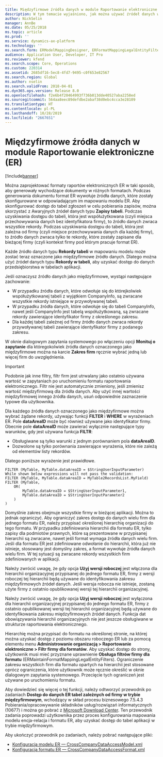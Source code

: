 ```yaml
---
title: Międzyfirmowe źródła danych w module Raportowanie elektroniczne (ER)
description: W tym temacie wyjaśniono, jak można używać źródeł danych wielu firm w Raportowaniu elektronicznym (RE).
author: NickSelin
manager: AnnBe
ms.date: 05/25/2018
ms.topic: article
ms.prod: ''
ms.service: dynamics-ax-platform
ms.technology: ''
ms.search.form: ERModelMappingDesigner, ERFormatMappingLegalEntityFilterTable
audience: Application User, Developer, IT Pro
ms.reviewer: kfend
ms.search.scope: Core, Operations
ms.custom: 220314
ms.assetid: 2685df16-5ec8-4fd7-9495-c0f653e82567
ms.search.region: Global
ms.author: nselin
ms.search.validFrom: 2018-04-01
ms.dyn365.ops.version: Release 8.0
ms.openlocfilehash: f2e6b4f20464993f736b013dde40527aba2258ed
ms.sourcegitcommit: 564aa8eec89defdbe2abaf38d0ebc4cca3e28109
ms.translationtype: HT
ms.contentlocale: pl-PL
ms.lasthandoff: 10/28/2019
ms.locfileid: "2667651"
---
```

# <a name="cross-company-data-sources-in-electronic-reporting-er"></a>Międzyfirmowe źródła danych w module Raportowanie elektroniczne (ER)

[!include[banner](../includes/banner.md)]

Można zaprojektować formaty raportów elektronicznych ER w taki sposób, aby generowały wychodzące dokumenty w różnych formatach. Podczas generowania dokumentu format ER wywołuje źródła danych, które zostały skonfigurowane w odpowiadającym im mapowaniu modelu ER. Aby skonfigurować dostęp do tabel zgłoszeń w celu pobierania zapisów, można skorzystać z Awaryjnych źródeł danych typu **Zapisy tabeli**. Podczas uzyskiwania dostępu do tabeli, która jest współużytkowana (czyli miejsca przechowywania danych bez identyfikatora firmy), to źródło danych zwraca wszystkie rekordy. Podczas uzyskiwania dostępu do tabeli, która jest zależna od firmy (czyli miejsce przechowywania danych dla każdej firmy), to źródło danych zwraca tylko te rekordy, które zostały zapisane dla bieżącej firmy (czyli kontekst firmy pod którym pracuje format ER).

Każde źródło danych typu **Rekordy tabeli** w mapowaniu modelu może zostać teraz oznaczone jako międzyfirmowe źródło danych. Dlatego można użyć źródeł danych typu **Rekordy w tabeli**, aby uzyskać dostęp do danych przedsiębiorstwa w tabelach aplikacji.

Jeśli oznaczysz źródło danych jako międzyfirmowe, wystąpi następujące zachowanie:

- W przypadku źródła danych, które odwołuje się do którejkolwiek współużytkowanej tabeli z wyjątkiem CompanyInfo, są zwracane wszystkie rekordy istniejące w przywoływanej tabeli. 
- W przypadku źródła danych, które odwołuje się do tabeli CompanyInfo, nawet jeśli CompanyInfo jest tabelą współużytkowaną, są zwracane rekordy zawierające identyfikator firmy z określonego zakresu.
- Dla każdej tabeli zależnej od firmy źródło danych zwraca rekordy przywoływanej tabeli zawierające identyfikator firmy z podanego zakresu.

W oknie dialogowym zapytania systemowego po włączeniu opcji **Monituj o zapytanie** dla któregokolwiek źródła danych oznaczonego jako międzyfirmowe można na karcie **Zakres firm** ręcznie wybrać jedną lub więcej firm do uwzględnienia.

> [!IMPORTANT]
> Podobnie jak inne filtry, filtr firm jest utrwalany jako ostatnio używana wartość w zapytaniach po uruchomieniu formatu raportowania elektronicznego. Filtr nie jest automatycznie zmieniony, jeśli zmienisz wartość międzyfirmową dla źródła danych. Aby użyć innej wartości międzyfirmowej innego źródła danych, usuń odpowiednie zaznaczenie typowe dla użytkownika.

Dla każdego źródła danych oznaczonego jako międzyfirmowe można wybrać żądane rekordy, używając funkcji **FILTER** i **WHERE** w wyrażeniach ER. Pole **dataAreaID** może być również używane jako identyfikator firmy. Obecnie pole **dataAreaID** może zawierać wyłącznie następujące typy warunków, gdy jest używana funkcja **FILTR**:

- Obsługiwane są tylko warunki z jednym porównaniem pola **dataAreaID**.
- Dozwolone są tylko porównania zawierające wyrażenia, które nie zależą od elementów listy rekordów.

Dlatego poniższe wyrażenie jest prawidłowe.

```
FILTER (MyTable, MyTable.dataAreaID = $StringUserInputParameter)
While shown below expressions will not pass the validation:
FILTER (MyTable, MyTable.dataAreaID = MyTable2RecordsList.MyField)
FILTER (MyTable, 
    OR(
        MyTable.dataAreaID = $StringUserInputParameter1,
        MyTable.dataAreaID = $StringUserInputParameter2
    )
)
```

Domyślnie zakres obejmuje wszystkie firmy w bieżącej aplikacji. Można to jednak ograniczyć. Aby ograniczyć zakres dostęp do danych wielu firm dla jednego formatu ER, należy przypisać określonej hierarchię organizacji do tego formatu. W przypadku zdefiniowania hierarchii dla formatu ER, tylko zapisy dla podmiotów prawnych, które są prezentowane w przypisanej hierarchii są zwracane, nawet jeśli format wymaga źródła danych wielu firm. Jeśli dla formatu ER jest zdefiniowane odwołanie do hierarchii, która już nie istnieje, stosowany jest domyślny zakres, a format wywołuje źródła danych wielu firm. W tej sytuacji są zwracane rekordy wszystkich firm zdefiniowanych w aplikacji.

Należy zwrócić uwagę, że gdy opcja **Użyj wersji roboczej** jest włączona dla hierarchii organizacyjnej przypisanej do jednego formatu ER, firmy z wersji roboczej tej hierarchii będą używane do identyfikowania zakresu międzyfirmowych źródeł danych. Jeśli wersja robocza nie istnieje, zostaną użyte firmy z ostatnio opublikowanej wersji tej hierarchii organizacyjnej.

Należy zwrócić uwagę, że gdy opcja **Użyj wersji roboczej** jest wyłączona dla hierarchii organizacyjnej przypisanej do jednego formatu ER, firmy z ostatnio opublikowanej wersji tej hierarchii organizacyjnej będą używane do identyfikowania zakresu międzyfirmowych źródeł danych. Funkcja dat obowiązywania hierarchii organizacyjnych nie jest jeszcze obsługiwane w strukturze raportowania elektronicznego.

Hierarchię można przypisać do formatu na określonej stronie, na której można uzyskać dostęp z poziomu obszaru roboczego ER lub za pomocą elementu menu **Administrowanie organizacją \> Raportowanie elektroniczne \> Filtr firmy dla formatów**. Aby uzyskać dostęp do strony, użytkownik musi mieć przyznane uprawnienie **Obsługa filtrów firmy dla formatu** (ERMaintainFormatMappingLegalEntityFilters). Ograniczenie zakresu wszystkich firm dla formatu opartych na hierarchii jest stosowane oprócz ograniczenia, które użytkownik może ręcznie określić w oknie dialogowym zapytania systemowego. Przecięcie tych ograniczeń jest używane po uruchomieniu formatu.

Aby dowiedzieć się więcej o tej funkcji, należy odtworzyć przewodnik po zadaniach **Dostęp do danych ER tabel zależnych od firmy w trybie międzyfirmowym**, wchodzący w skład procesu biznesowego 7.5.4.3 Pobierania/opracowywanie składników usług/rozwiązań informatycznych (10677) i można go pobrać z [Microsoft Download Center](https://go.microsoft.com/fwlink/?linkid=874684). Ten przewodnik zadania poprowadzi użytkownika przez proces konfigurowania mapowania modelu encja-relacja i formatu ER, aby uzyskać dostęp do tabel aplikacji w trybie międzyfirmowym.

Aby ukończyć przewodnik po zadaniach, należy pobrać następujące pliki:

- [Konfiguracja modelu ER — CrossCompanyDataAccessModel.xml](https://go.microsoft.com/fwlink/?linkid=874111)
- [Konfiguracja formatu ER — CrossCompanyDataAccessFormat.xml](https://go.microsoft.com/fwlink/?linkid=874111)
